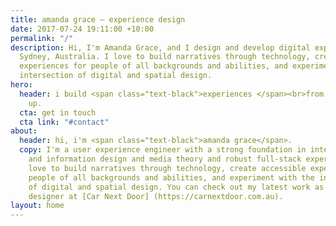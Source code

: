 ```yaml
---
title: amanda grace – experience design
date: 2017-07-24 19:11:00 +10:00
permalink: "/"
description: Hi, I'm Amanda Grace, and I design and develop digital experiences in
  Sydney, Australia. I love to build narratives through technology, create accessible
  experiences for people of all backgrounds and abilities, and experiment with the
  intersection of digital and spatial design.
hero:
  header: i build <span class="text-black">experiences </span><br>from the ground
    up.
  cta: get in touch
  cta link: "#contact"
about:
  header: hi, i'm <span class="text-black">amanda grace</span>.
  copy: I'm a user experience engineer with a strong foundation in interaction, visual,
    and information design and media theory and robust full-stack experience. I particularly
    love to build narratives through technology, create accessible experiences for
    people of all backgrounds and abilities, and experiment with the intersection
    of digital and spatial design. You can check out my latest work as the product
    designer at [Car Next Door] (https://carnextdoor.com.au).
layout: home
---
```


